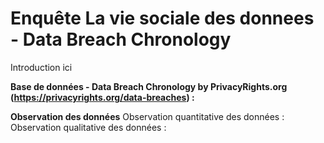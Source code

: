 # Enquête La vie sociale des donnees - Data Breach Chronology

Introduction ici

**Base de données - Data Breach Chronology by PrivacyRights.org (https://privacyrights.org/data-breaches) :**


**Observation des données**
Observation quantitative des données :                                                                    Observation qualitative des données :
